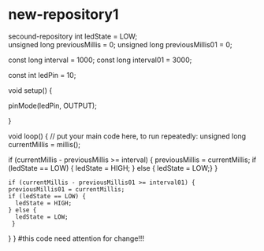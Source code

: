 # new-repository1
secound-repository
int ledState = LOW;  
unsigned long previousMillis = 0; 
unsigned long previousMillis01 = 0; 

const long interval = 1000;
const long interval01 = 3000;

const int ledPin = 10; 


void setup() {

  pinMode(ledPin, OUTPUT);

}

void loop() {
  // put your main code here, to run repeatedly:
  unsigned long currentMillis = millis();

  if (currentMillis - previousMillis >= interval) {
    previousMillis = currentMillis;
    if (ledState == LOW) {
      ledState = HIGH;
      } else {
      ledState = LOW;}
  }

  
    if (currentMillis - previousMillis01 >= interval01) {
    previousMillis01 = currentMillis;
    if (ledState == LOW) {
      ledState = HIGH;
    } else {
      ledState = LOW;
     }

 }
}
#this code need attention for change!!!
